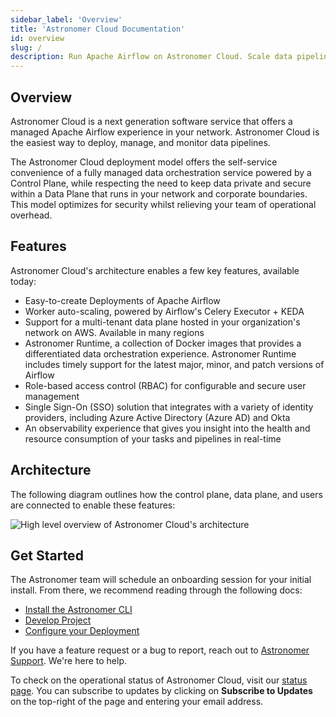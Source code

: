 ```yaml
---
sidebar_label: 'Overview'
title: 'Astronomer Cloud Documentation'
id: overview
slug: /
description: Run Apache Airflow on Astronomer Cloud. Scale data pipelines in your network, no infrastructure management required.
---
```


## Overview

Astronomer Cloud is a next generation software service that offers a managed Apache Airflow experience in your network. Astronomer Cloud is the easiest way to deploy, manage, and monitor data pipelines.

The Astronomer Cloud deployment model offers the self-service convenience of a fully managed data orchestration service powered by a Control Plane, while respecting the need to keep data private and secure within a Data Plane that runs in your network and corporate boundaries. This model optimizes for security whilst relieving your team of operational overhead.

## Features

Astronomer Cloud's architecture enables a few key features, available today:

- Easy-to-create Deployments of Apache Airflow
- Worker auto-scaling, powered by Airflow's Celery Executor + KEDA
- Support for a multi-tenant data plane hosted in your organization's network on AWS. Available in many regions
- Astronomer Runtime, a collection of Docker images that provides a differentiated data orchestration experience. Astronomer Runtime includes timely support for the latest major, minor, and patch versions of Airflow
- Role-based access control (RBAC) for configurable and secure user management
- Single Sign-On (SSO) solution that integrates with a variety of identity providers, including Azure Active Directory (Azure AD) and Okta
- An observability experience that gives you insight into the health and resource consumption of your tasks and pipelines in real-time

## Architecture

The following diagram outlines how the control plane, data plane, and users are connected to enable these features:

<div class="text--center">
  <img src="/img/docs/architecture-overview.png" alt="High level overview of Astronomer Cloud's architecture" />
</div>

## Get Started

The Astronomer team will schedule an onboarding session for your initial install. From there, we recommend reading through the following docs:

- [Install the Astronomer CLI](install-cli)
- [Develop Project](develop-project)
- [Configure your Deployment](configure-deployment.md)

If you have a feature request or a bug to report, reach out to [Astronomer Support](https://support.astronomer.io). We're here to help.

To check on the operational status of Astronomer Cloud, visit our [status page](https://cloud-status.astronomer.io). You can subscribe to updates by clicking on **Subscribe to Updates** on the top-right of the page and entering your email address.
